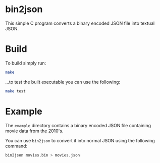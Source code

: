 bin2json
========

This simple C program converts a binary encoded JSON file into textual JSON.

Build
=====

To build simply run:

```bash
make
```

…to test the built executable you can use the following:

```bash
make test
```

Example
=======

The `example` directory contains a binary encoded JSON file containing movie data from the 2010's.

You can use `bin2json` to convert it into normal JSON using the following command:

```bash
bin2json movies.bin > movies.json
```
